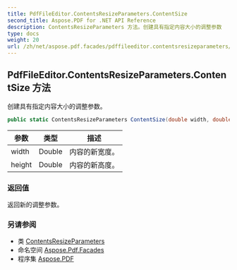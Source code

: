 ```yaml
---
title: PdfFileEditor.ContentsResizeParameters.ContentSize
second_title: Aspose.PDF for .NET API Reference
description: ContentsResizeParameters 方法。创建具有指定内容大小的调整参数
type: docs
weight: 20
url: /zh/net/aspose.pdf.facades/pdffileeditor.contentsresizeparameters/contentsize/
---
```

## PdfFileEditor.ContentsResizeParameters.ContentSize 方法

创建具有指定内容大小的调整参数。

```csharp
public static ContentsResizeParameters ContentSize(double width, double height)
```

| 参数 | 类型 | 描述 |
| --- | --- | --- |
| width | Double | 内容的新宽度。 |
| height | Double | 内容的新高度。 |

### 返回值

返回新的调整参数。

### 另请参阅

* 类 [ContentsResizeParameters](../)
* 命名空间 [Aspose.Pdf.Facades](../../../aspose.pdf.facades/)
* 程序集 [Aspose.PDF](../../../)